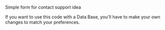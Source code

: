 Simple form for contact support idea

If you want to use this code with a Data Base, you'll have to make your own changes to match your preferences.
